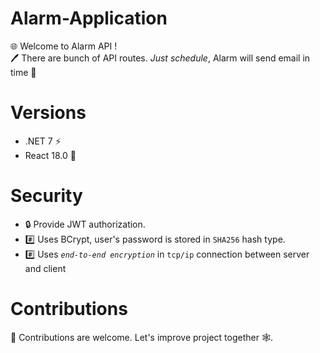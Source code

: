 # Alarm-Application
🌐 Welcome to Alarm API ! 
<br/>🖊️ There are bunch of API routes. <i>Just schedule</i>, Alarm will send email in time 📧

# Versions
* .NET 7 ⚡️
* React 18.0 🎨

# Security
* 🔒 Provide JWT authorization.
* #️⃣ Uses BCrypt, user's password is stored in `SHA256` hash type.
* #️⃣ Uses <i>`end-to-end encryption`</i> in `tcp/ip` connection between server and client
  
# Contributions
🤝 Contributions are welcome. Let's improve project together 🕸️. 

